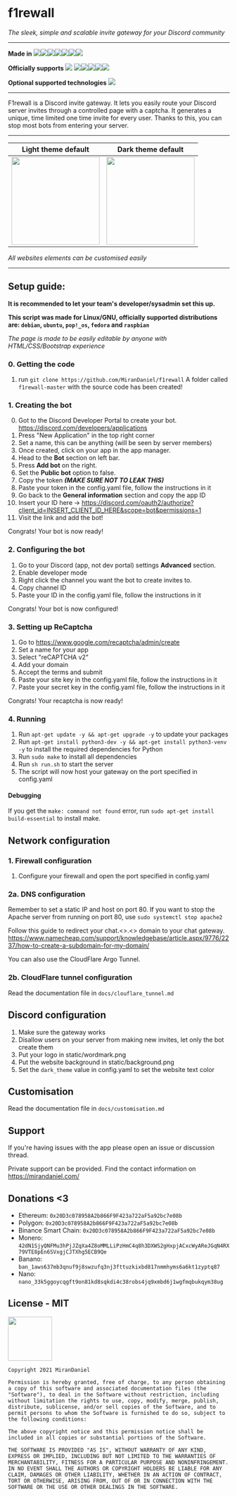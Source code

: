 # f1rewall
*The sleek, simple and scalable invite gateway for your Discord community*

---
**Made in**
![](https://img.shields.io/badge/Python-3776AB?style=for-the-badge&logo=python&logoColor=white)![](https://img.shields.io/badge/Bootstrap-563D7C?style=for-the-badge&logo=bootstrap&logoColor=white)![](https://img.shields.io/badge/Flask-000000?style=for-the-badge&logo=flask&logoColor=white)![](https://img.shields.io/badge/Discord_API-7289DA?style=for-the-badge&logo=discord&logoColor=white)![](https://img.shields.io/badge/HTML5-E34F26?style=for-the-badge&logo=html5&logoColor=white)![](https://img.shields.io/badge/JavaScript-323330?style=for-the-badge&logo=javascript&logoColor=F7DF1E)![](https://img.shields.io/badge/json-5E5C5C?style=for-the-badge&logo=json&logoColor=white)

**Officially supports**
![](https://img.shields.io/badge/Linux-FCC624?style=for-the-badge&logo=linux&logoColor=black)
![](https://img.shields.io/badge/Debian-A81D33?style=for-the-badge&logo=debian&logoColor=white)![](https://img.shields.io/badge/Ubuntu-E95420?style=for-the-badge&logo=ubuntu&logoColor=white)![](https://img.shields.io/badge/Pop!_OS-48B9C7?style=for-the-badge&logo=Pop!_OS&logoColor=white)![](https://img.shields.io/badge/Fedora-294172?style=for-the-badge&logo=fedora&logoColor=white)![](https://img.shields.io/badge/Raspbian-A22846?style=for-the-badge&logo=raspberrypi&logoColor=white)

**Optional supported technologies**
![](https://img.shields.io/badge/Cloudflare-F38020?style=for-the-badge&logo=Cloudflare&logoColor=white)

---


F1rewall is a Discord invite gateway. It lets you easily route your Discord server invites through a controlled page with a captcha.
It generates a unique, time limited one time invite for every user.
Thanks to this, you can stop most bots from entering your server.


---


Light theme default        |  Dark theme default
:-------------------------:|:-------------------------:
<img src="https://media.discordapp.net/attachments/795438999761977394/910258446681657374/unknown.png" height="200"/> | <img src="https://cdn.discordapp.com/attachments/795438999761977394/910258701204602920/unknown.png" height="200"/>

*All websites elements can be customised easily*

---

## Setup guide:

**It is recommended to let your team's developer/sysadmin set this up.**

**This script was made for Linux/GNU, officially supported distributions are: `debian`, `ubuntu`, `pop!_os`, `fedora` and `raspbian`**

*The page is made to be easily editable by anyone with HTML/CSS/Bootstrap experience*



### 0. Getting the code

1. run `git clone https://github.com/MiranDaniel/f1rewall`
A folder called `f1rewall-master` with the source code has been created!

### 1. Creating the bot
0. Got to the Discord Developer Portal to create your bot.
https://discord.com/developers/applications
1. Press "New Application" in the top right corner
2. Set a name, this can be anything (will be seen by server members)
3. Once created, click on your app in the app manager.
4. Head to the **Bot** section on left bar.
5. Press **Add bot** on the right.
6. Set the **Public bot** option to false.
7. Copy the token ***(MAKE SURE NOT TO LEAK THIS)***
8. Paste your token in the config.yaml file, follow the instructions in it
9. Go back to the **General information** section and copy the app ID
10. Insert your ID here -> https://discord.com/oauth2/authorize?client_id=INSERT_CLIENT_ID_HERE&scope=bot&permissions=1
11. Visit the link and add the bot!

Congrats! Your bot is now ready!

### 2. Configuring the bot

1. Go to your Discord (app, not dev portal) settings **Advanced** section.
2. Enable developer mode
3. Right click the channel you want the bot to create invites to.
4. Copy channel ID
5. Paste your ID in the config.yaml file, follow the instructions in it

Congrats! Your bot is now configured!

### 3. Setting up ReCaptcha

1. Go to https://www.google.com/recaptcha/admin/create
2. Set a name for your app
3. Select "reCAPTCHA v2"
4. Add your domain
5. Accept the terms and submit
6. Paste your site key in the config.yaml file, follow the instructions in it
7. Paste your secret key in the config.yaml file, follow the instructions in it

Congrats! Your recaptcha is now ready!

### 4. Running

1. Run `apt-get update -y && apt-get upgrade -y` to update your packages
1. Run `apt-get install python3-dev -y && apt-get install python3-venv -y` to install the required dependencies for Python
1. Run `sudo make` to install all dependencies
2. Run `sh run.sh` to start the server
3. The script will now host your gateway on the port specified in config.yaml

#### Debugging

If you get the `make: command not found` error, run `sudo apt-get install build-essential` to install make.

## Network configuration

### 1. Firewall configuration

1. Configure your firewall and open the port specified in config.yaml

### 2a. DNS configuration

Remember to set a static IP and host on port 80.
If you want to stop the Apache server from running on port 80, use `sudo systemctl stop apache2`

Follow this guide to redirect your chat.<>.<> domain to your chat gateway. https://www.namecheap.com/support/knowledgebase/article.aspx/9776/2237/how-to-create-a-subdomain-for-my-domain/

You can also use the CloudFlare Argo Tunnel.

### 2b. CloudFlare tunnel configuration

Read the documentation file in `docs/clouflare_tunnel.md`

## Discord configuration

1. Make sure the gateway works
2. Disallow users on your server from making new invites, let only the bot create them
3. Put your logo in static/wordmark.png
4. Put the website background in static/background.png
5. Set the `dark_theme` value in config.yaml to set the website text color

## Customisation

Read the documentation file in `docs/customisation.md`

## Support

If you're having issues with the app please open an issue or discussion thread.

Private support can be provided. Find the contact information on https://mirandaniel.com/

## Donations <3

* Ethereum: `0x20D3c078958A2b866F9F423a722aF5a92bc7e08b`
* Polygon: `0x20D3c078958A2b866F9F423a722aF5a92bc7e08b`
* Binance Smart Chain: `0x20D3c078958A2b866F9F423a722aF5a92bc7e08b`
* Monero: `42dN1SjyQNFMu3hPjJZqXa4Z8oMMLLiPzHmC4q8h3DXWS2gHxpjACxcWyAReJGqN4RX79VTE8pEn6SVxgjCJTXhg5ECB9Qe`
* Banano: `ban_1aws637mb3qnuf9j8swzufq3nj3fttuzkixbd817nmmhyms6a6kt1zyptq87`
* Nano: `nano_33k5ggoycqgft9on81kd8sqkdi4c38robs4jq9xmbd6j1wgfmqbukqym38ug`

## License - MIT
<img src="https://opensource.org/files/OSIApproved_1.png" width="100"/>

```
Copyright 2021 MiranDaniel

Permission is hereby granted, free of charge, to any person obtaining a copy of this software and associated documentation files (the "Software"), to deal in the Software without restriction, including without limitation the rights to use, copy, modify, merge, publish, distribute, sublicense, and/or sell copies of the Software, and to permit persons to whom the Software is furnished to do so, subject to the following conditions:

The above copyright notice and this permission notice shall be included in all copies or substantial portions of the Software.

THE SOFTWARE IS PROVIDED "AS IS", WITHOUT WARRANTY OF ANY KIND, EXPRESS OR IMPLIED, INCLUDING BUT NOT LIMITED TO THE WARRANTIES OF MERCHANTABILITY, FITNESS FOR A PARTICULAR PURPOSE AND NONINFRINGEMENT. IN NO EVENT SHALL THE AUTHORS OR COPYRIGHT HOLDERS BE LIABLE FOR ANY CLAIM, DAMAGES OR OTHER LIABILITY, WHETHER IN AN ACTION OF CONTRACT, TORT OR OTHERWISE, ARISING FROM, OUT OF OR IN CONNECTION WITH THE SOFTWARE OR THE USE OR OTHER DEALINGS IN THE SOFTWARE.
```
